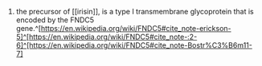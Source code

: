 1. the precursor of [[irisin]], is a type I transmembrane glycoprotein that is encoded by the FNDC5 gene.^[https://en.wikipedia.org/wiki/FNDC5#cite_note-erickson-5]^[https://en.wikipedia.org/wiki/FNDC5#cite_note-:2-6]^[https://en.wikipedia.org/wiki/FNDC5#cite_note-Bostr%C3%B6m11-7]